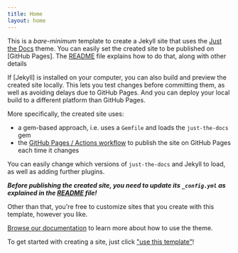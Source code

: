 ```yaml
---
title: Home
layout: home
---
```


This is a *bare-minimum* template to create a Jekyll site that uses the [Just the Docs] theme.
You can easily set the created site to be published on [GitHub Pages].
The [README] file explains how to do that, along with other details

If [Jekyll] is installed on your computer, you can also build and preview the created site locally.
This lets you test changes before committing them, as well as avoiding delays due to GitHub Pages.
And you can deploy your local build to a different platform than GitHub Pages.

More specifically, the created site uses:

- a gem-based approach, i.e. uses a `Gemfile` and loads the `just-the-docs` gem
- the [GitHub Pages / Actions workflow] to publish the site on GitHub Pages each time it changes

You can easily change which versions of `just-the-docs` and Jekyll to load, as well as adding further plugins.

***Before publishing the created site, you need to update its `_config.yml` as explained in the [README] file!***

Other than that, you're free to customize sites that you create with this template, however you like.

[Browse our documentation][Just the Docs] to learn more about how to use the theme.

To get started with creating a site, just click ["use this template"]!

[Just the Docs]: https://just-the-docs.github.io/just-the-docs/
[README]: https://github.com/just-the-docs/just-the-docs-template/blob/main/README.md
[GitHub Pages / Actions workflow]: https://github.blog/changelog/2022-07-27-github-pages-custom-github-actions-workflows-beta/
["use this template"]: https://github.com/just-the-docs/just-the-docs-template/generate
